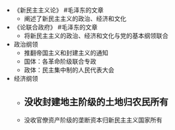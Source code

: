 - 《新民主主义论》 #毛泽东的文章
	- 阐述了新民主主义的政治、经济和文化
- 《论联合政府》 #毛泽东的文章
	- 将新民主主义的政治、经济和文化与党的基本纲领联合
- 政治纲领
	- 推翻帝国主义和封建主义的通知
	- 国体：各革命阶级联合专政
	- 政体：民主集中制的人民代表大会
- 经济纲领
	- 没收封建地主阶级的土地归农民所有
		-
	- 没收官僚资产阶级的垄断资本归新民主主义国家所有